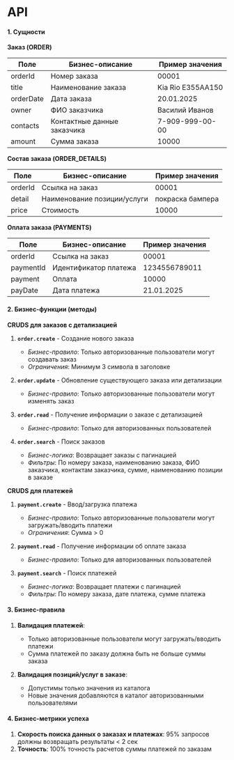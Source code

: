 # API

#### 1. Сущности
**Заказ (ORDER)**

| Поле       | Бизнес-описание             | Пример значения   |
|------------|-----------------------------|-------------------|
| orderId    | Номер заказа                | 00001             |
| title      | Наименование заказа         | Kia Rio E355AA150 |
| orderDate  | Дата заказа                 | 20.01.2025        |
| owner      | ФИО заказчика               | Василий Иванов    |
| contacts   | Контактные данные заказчика | 7-909-999-00-00   |
| amount     | Сумма заказа                | 10000             |


**Состав заказа (ORDER_DETAILS)**

| Поле     | Бизнес-описание             | Пример значения   |
|----------|-----------------------------|-------------------|
| orderId  | Ссылка на заказ             | 00001             |
| detail   | Наименование позиции/услуги | покраска бампера  |
| price    | Стоимость                   | 10000             |


**Оплата заказа (PAYMENTS)**

| Поле       | Бизнес-описание           | Пример значения   |
|------------|---------------------------|-------------------|
| orderId    | Ссылка на заказ           | 00001             |
| paymentId  | Идентификатор платежа     | 1234556789011     |
| payment    | Оплата                    | 10000             |
| payDate    | Дата платежа              | 21.01.2025        |

#### 2. Бизнес-функции (методы)
**CRUDS для заказов с детализацией**
1. **`order.create`** - Создание нового заказа
   - *Бизнес-правило*: Только авторизованные пользователи могут создавать заказ
   - *Ограничения*: Минимум 3 символа в заголовке

2. **`order.update`** - Обновление существующего заказа или детализации
   - *Бизнес-правило*: Только авторизованные пользователи могут изменять заказ

3. **`order.read`** - Получение информации о заказе с детализацией
   - *Бизнес-правило*: Только для авторизованных пользователей

4. **`order.search`** - Поиск заказов
   - *Бизнес-логика*: Возвращает заказы с пагинацией
   - *Фильтры*: По номеру заказа, наименованию заказа, ФИО заказчика, контактам заказчика, сумме, наименованию позиции в заказе
   
**CRUDS для платежей**
1. **`payment.create`** - Ввод/загрузка платежа
   - *Бизнес-правило*: Только авторизованные пользователи могут загружать/вводить платежи
   - *Ограничения*: Сумма > 0

2. **`payment.read`** - Получение информации об оплате заказа
   - *Бизнес-правило*: Только для авторизованных пользователей

3. **`payment.search`** - Поиск платежей
   - *Бизнес-логика*: Возвращает платежи с пагинацией
   - *Фильтры*: По номеру заказа, дате платежа, сумме платежа


#### 3. Бизнес-правила
1. **Валидация платежей**:
   - Только авторизованные пользователи могут загружать/вводить платежи
   - Сумма платежей по заказу должна быть не больше суммы заказа

2. **Валидация позиций/услуг в заказе**:
   - Допустимы только значения из каталога
   - Новые значения добавляются в каталог авторизованными пользователями

#### 4. Бизнес-метрики успеха
1. **Скорость поиска данных о заказах и платежах**: 95% запросов должны возвращать результаты < 2 сек
2. **Точность**: 100% точность расчетов суммы платежей по заказам
